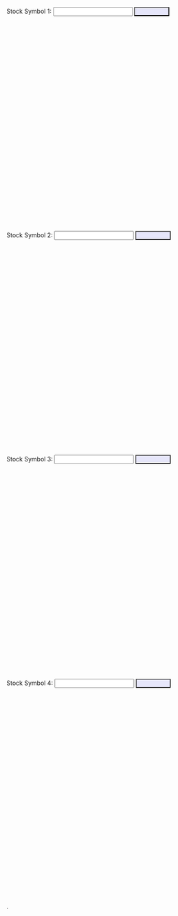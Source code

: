 <html>
<head>
  <title>Stock Data</title>
  <script src="https://code.jquery.com/jquery-3.6.0.min.js"></script>
  <script src="https://cdn.jsdelivr.net/npm/chart.js"></script>
  <script>
      var charts = []; 
      var datasets = [];
      var maxDataPoints = 100;

      function fetchAndDisplayStockData(symbol, chartIndex) {
          localStorage.setItem('symbol-' + chartIndex, symbol);
          $.ajax({
              url: "https://alpha-vantage.p.rapidapi.com/query",
              headers: {
                  "X-RapidAPI-Key": "86d3c88c86mshe0398d184fbafbdp102e5bjsn36861be80236",
                  "X-RapidAPI-Host": "alpha-vantage.p.rapidapi.com"
              },
              data: {
                  interval: "1min",
                  function: "TIME_SERIES_INTRADAY",
                  symbol: symbol,
                  datatype: "json",
                  output_size: "compact"
              },
              success: function(data) {
                  // The rest of your success function here...
              },
              error: function() {
                  console.log("Failed to fetch stock data.");
              }
          });
      }

      function loadAndFetchStockData(chartIndex) {
          var symbol = localStorage.getItem('symbol-' + chartIndex);
          if (symbol) {
              document.getElementById('symbol-input-' + (chartIndex + 1)).value = symbol;
              fetchAndDisplayStockData(symbol, chartIndex);
          }
      }

      window.onload = function() {
          for (var i = 0; i < 4; i++) {
              loadAndFetchStockData(i);
          }
      };
  </script>
  <style>
      .chart-container {
          display: inline-block;
          width: 800px;
          height: 500px;
          margin-right: 50px;
      }

      .chart-canvas {
          max-width: 100%;
          max-height: 100%;
      }

      button {
          background-color: lavender;
          color: lavender;
      }
  </style>
</head>
<body>
  <div>
      <label for="symbol-input-1">Stock Symbol 1:</label>
      <input type="text" id="symbol-input-1">
      <button onclick="fetchAndDisplayStockData(document.getElementById('symbol-input-1').value, 0)">Fetch Data</button>
  </div>
  <div class="chart-container">
      <canvas id="chart-0" class="chart-canvas"></canvas>
  </div>

  <div>
      <label for="symbol-input-2">Stock Symbol 2:</label>
      <input type="text" id="symbol-input-2">
      <button onclick="fetchAndDisplayStockData(document.getElementById('symbol-input-2').value, 1)">Fetch Data</button>
  </div>
  <div class="chart-container">
      <canvas id="chart-1" class="chart-canvas"></canvas>
  </div>

  <div>
      <label for="symbol-input-3">Stock Symbol 3:</label>
      <input type="text" id="symbol-input-3">
      <button onclick="fetchAndDisplayStockData(document.getElementById('symbol-input-3').value, 2)">Fetch Data</button>
  </div>
  <div class="chart-container">
      <canvas id="chart-2" class="chart-canvas"></canvas>
  </div>

  <div>
      <label for="symbol-input-4">Stock Symbol 4:</label>
      <input type="text" id="symbol-input-4">
      <button onclick="fetchAndDisplayStockData(document.getElementById('symbol-input-4').value, 3)">Fetch Data</button>
  </div>
  <div class="chart-container">
      <canvas id="chart-3" class="chart-canvas"></canvas>
  </div>
</body>
</html>
.
